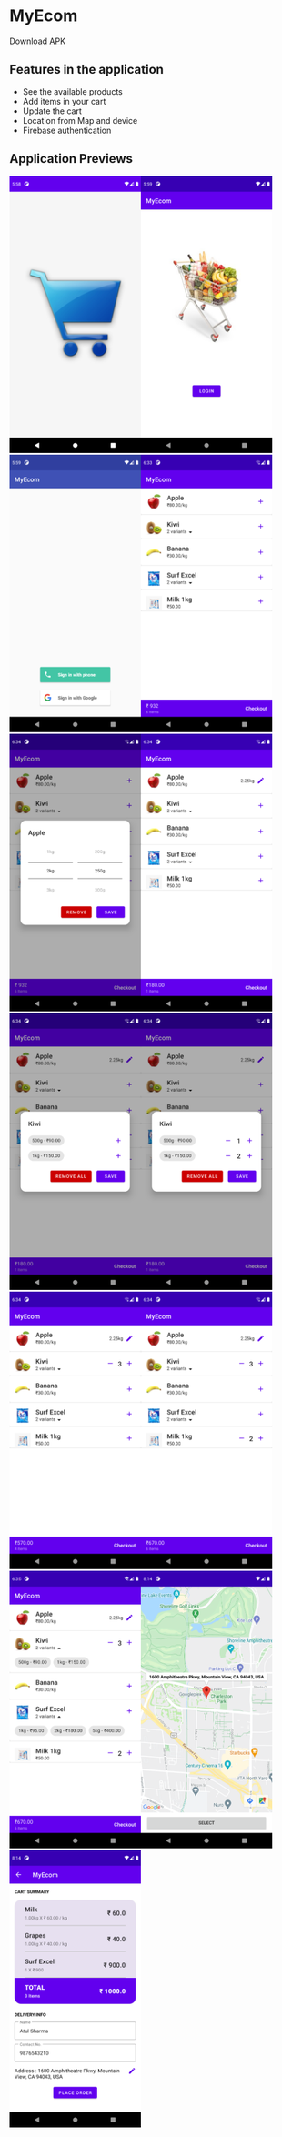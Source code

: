 # MyEcom

Download [APK](https://github.com/imAtulSharma/MyEcom/releases/download/v3.0/user-app-debug.apk)

## Features in the application

- See the available products
- Add items in your cart 
- Update the cart
- Location from Map and device
- Firebase authentication

## Application Previews

<img title="" src="https://raw.githubusercontent.com/imAtulSharma/imAtulSharma/master/CDN/AndroidApplicationsPreviews/MyEcom/00.png" alt="" width="231"><img title="" src="https://raw.githubusercontent.com/imAtulSharma/imAtulSharma/master/CDN/AndroidApplicationsPreviews/MyEcom/11.png" alt="" width="231">
<img title="" src="https://raw.githubusercontent.com/imAtulSharma/imAtulSharma/master/CDN/AndroidApplicationsPreviews/MyEcom/12.png" alt="" width="231"><img title="" src="https://raw.githubusercontent.com/imAtulSharma/imAtulSharma/master/CDN/AndroidApplicationsPreviews/MyEcom/01.png" alt="" width="231">
<img title="" src="https://raw.githubusercontent.com/imAtulSharma/imAtulSharma/master/CDN/AndroidApplicationsPreviews/MyEcom/02.png" alt="" width="231"><img title="" src="https://raw.githubusercontent.com/imAtulSharma/imAtulSharma/master/CDN/AndroidApplicationsPreviews/MyEcom/03.png" alt="" width="231">
<img title="" src="https://raw.githubusercontent.com/imAtulSharma/imAtulSharma/master/CDN/AndroidApplicationsPreviews/MyEcom/04.png" alt="" width="231"><img title="" src="https://raw.githubusercontent.com/imAtulSharma/imAtulSharma/master/CDN/AndroidApplicationsPreviews/MyEcom/05.png" alt="" width="231">
<img title="" src="https://raw.githubusercontent.com/imAtulSharma/imAtulSharma/master/CDN/AndroidApplicationsPreviews/MyEcom/06.png" alt="" width="231"><img title="" src="https://raw.githubusercontent.com/imAtulSharma/imAtulSharma/master/CDN/AndroidApplicationsPreviews/MyEcom/07.png" alt="" width="231">
<img title="" src="https://raw.githubusercontent.com/imAtulSharma/imAtulSharma/master/CDN/AndroidApplicationsPreviews/MyEcom/08.png" alt="" width="231"><img title="" src="https://raw.githubusercontent.com/imAtulSharma/imAtulSharma/master/CDN/AndroidApplicationsPreviews/MyEcom/09.png" alt="" width="231">
<img title="" src="https://raw.githubusercontent.com/imAtulSharma/imAtulSharma/master/CDN/AndroidApplicationsPreviews/MyEcom/10.png" alt="" width="231">
